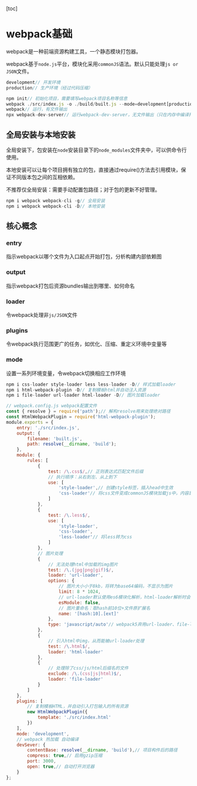 [toc]

# webpack基础

webpack是一种前端资源构建工具，一个静态模块打包器。

webpack基于`node.js`平台，模块化采用`commonJS`语法。默认只能处理`js or JSON`文件。

```js
development// 开发环境
production// 生产环境（经过代码压缩）

npm init// 初始化项目，需要填写webpack项目名称等信息
webpack ./src/index.js -o ./build/built.js --mode=development[production]// 打包
webpack// 运行，有文件输出
npx webpack-dev-server// 运行webpack-dev-server，无文件输出（只在内存中编译打包）
```

## 全局安装与本地安装

全局安装下，包安装在`node`安装目录下的`node_modules`文件夹中，可以供命令行使用。

本地安装可以让每个项目拥有独立的包，直接通过require()方法去引用模块，保证不同版本包之间的互相依赖。

不推荐仅全局安装：需要手动配置包路径；对于包的更新不好管理。

```js
npm i webpack webpack-cli -g// 全局安装
npm i webpack webpack-cli -D// 本地安装
```

## 核心概念

### entry

指示webpack以哪个文件为入口起点开始打包，分析构建内部依赖图

### output

指示webpack打包后资源bundles输出到哪里、如何命名

### loader

令webpack处理非`js/JSON`文件

### plugins

令webpack执行范围更广的任务，如优化、压缩、重定义环境中变量等

### mode

设置一系列环境变量，令webpack切换相应工作环境

```js
npm i css-loader style-loader less less-loader -D// 样式加载loader
npm i html-webpack-plugin -D// 复制模板html并自动注入资源
npm i file-loader url-loader html-loader -D// 图片加载loader

// webpack.config.js webpack配置文件
const { resolve } = require('path');// 解构resolve用来处理绝对路径
const HtmlWebpackPlugin = require('html-webpack-plugin');
module.exports = {
    entry: './src/index.js',
    output: {
        filename: 'built.js',
        path: resolve(__dirname, 'build');
    },
    module: {
        rules: [
            {
                test: /\.css$/,// 正则表达式匹配文件后缀
                // 执行顺序：从右到左、从上到下
                use: [
                    'style-loader',// 创建style标签，插入head中生效
                    'css-loader'// 将css文件变成commonJS模块加载js中，内容是样式字符串
                ]
            },
            {
                test: /\.less$/,
                use: [
                    'style-loader',
                    'css-loader',
                    'less-loader'// 将less转为css
                ]
            },
            // 图片处理
            {
                // 无法处理html中加载的img图片
                test: /\.(jpg|png|gif)$/,
                loader: 'url-loader',
                options: {
                    // 图片大小小于8kb，将转为base64编码，不显示为图片
                    limit: 8 * 1024,
                    // url-loader默认使用es6模块化解析，html-loader解析时会出现[objecy Module]问题，此选项可关闭url-loader es6模块化，使用commonJS解析
                    esModule: false,
                    // 图片重命名：取hash前10位+文件原扩展名
                    name: '[hash:10].[ext]'
                },
                type: 'javascript/auto'// webpack5弃用url-loader、file-loader
            },
            {
                // 引入html中img，从而能被url-loader处理
                test: /\.html$/,
                loader: 'html-loader'
            },
            {
                // 处理除了css/js/html后缀名的文件
                exclude: /\.(css|js|html)$/,
                loader: 'file-loader'
            }
        ]
    },
    plugins: [
        // 复制模板HTML，并自动引入打包输入的所有资源
        new HtmlWebpackPlugin({
            template: './src/index.html'
        })
    ],
    mode: 'development',
    // webpack 热加载 自动编译
    devSever: {
        contentBase: resolve(__dirname, 'build'),// 项目构件后的路径
        compress: true,// 启用gzip压缩
        port: 3000,
        open: true,// 自动打开浏览器
    }
};
```


